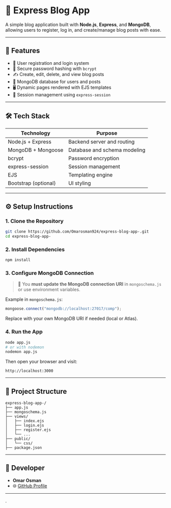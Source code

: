 # 📝 Express Blog App

A simple blog application built with **Node.js**, **Express**, and **MongoDB**, allowing users to register, log in, and create/manage blog posts with ease.

---

## 🚀 Features

- 🧾 User registration and login system  
- 🔐 Secure password hashing with `bcrypt`  
- ✍️ Create, edit, delete, and view blog posts  
- 💾 MongoDB database for users and posts  
- 🖥️ Dynamic pages rendered with EJS templates  
- 🔐 Session management using `express-session`

---

## 🛠️ Tech Stack

| Technology          | Purpose                            |
|---------------------|-------------------------------------|
| Node.js + Express   | Backend server and routing          |
| MongoDB + Mongoose  | Database and schema modeling        |
| bcrypt              | Password encryption                 |
| express-session     | Session management                  |
| EJS                 | Templating engine                   |
| Bootstrap (optional)| UI styling                          |

---

## ⚙️ Setup Instructions

### 1. Clone the Repository

```bash
git clone https://github.com/Omarosman924/express-blog-app-.git
cd express-blog-app-
```

### 2. Install Dependencies

```bash
npm install
```

### 3. Configure MongoDB Connection

> 🔧 You **must update the MongoDB connection URI** in `mongoschema.js` or use environment variables.

Example in `mongoschema.js`:
```js
mongoose.connect("mongodb://localhost:27017/comp");
```

Replace with your own MongoDB URI if needed (local or Atlas).

### 4. Run the App

```bash
node app.js
# or with nodemon
nodemon app.js
```

Then open your browser and visit:

```
http://localhost:3000
```

---

## 📁 Project Structure

```
express-blog-app-/
├── app.js
├── mongoschema.js
├── views/
│   ├── index.ejs
│   ├── login.ejs
│   ├── register.ejs
│   └── ...
├── public/
│   └── css/
├── package.json
```

---

## 👤 Developer

- **Omar Osman**
- 🌐 [GitHub Profile](https://github.com/Omarosman924)

---
.
